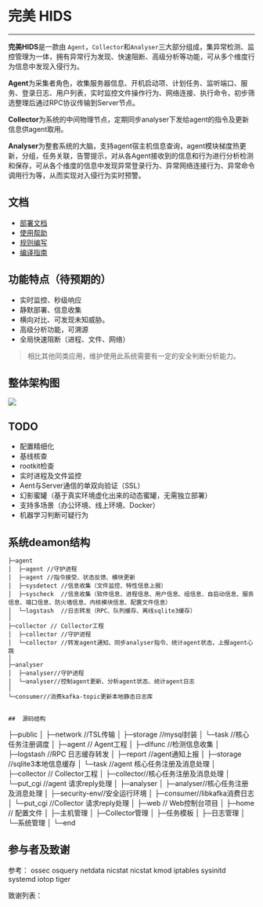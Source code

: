 # 完美 HIDS 
----------
**完美HIDS**是一款由 `Agent`，`Collector`和`Analyser`三大部分组成，集异常检测、监控管理为一体，拥有异常行为发现、快速阻断、高级分析等功能，可从多个维度行为信息中发现入侵行为。

**Agent**为采集者角色，收集服务器信息、开机启动项、计划任务、监听端口、服务、登录日志、用户列表，实时监控文件操作行为、网络连接、执行命令，初步筛选整理后通过RPC协议传输到Server节点。

**Collector**为系统的中间物理节点，定期同步analyser下发给agent的指令及更新信息供agent取用。

**Analyser**为整套系统的大脑，支持agent宿主机信息查询，agent模块梯度热更新，分组，任务关联，告警提示，对从各Agent接收到的信息和行为进行分析检测和保存，可从各个维度的信息中发现异常登录行为、异常网络连接行为、异常命令调用行为等，从而实现对入侵行为实时预警。


## 文档

* [部署文档](./docs/)
* [使用帮助](./docs/)
* [规则编写](./docs/)
* [编译指南](./docs/)

## 功能特点（待预期的）

- 实时监控、秒级响应
- 静默部署、信息收集
- 横向对比、可发现未知威胁。
- 高级分析功能，可溯源
- 全局快速阻断（进程、文件、网络）


> 相比其他同类应用，维护使用此系统需要有一定的安全判断分析能力。


## 整体架构图
![](./doc/LC.png)


## TODO
- 配置精细化
- 基线核查
- rootkit检查
- 实时进程及文件监控
- Aent与Server通信的单双向验证（SSL）
- 幻影蜜罐（基于真实环境虚化出来的动态蜜罐，无需独立部署）
- 支持多场景（办公环境、线上环境、Docker）
- 机器学习判断可疑行为

	
##  系统deamon结构
```
├─agent 
│  ├─agent //守护进程
│  ├─agent //指令接受、状态反馈、模块更新
│  ├─sysdetect //信息收集（文件监控、特性信息上报）
│  ├─syscheck  //信息收集（软件信息、进程信息、用户信息、组信息、自启动信息、服务信息、端口信息、防火墙信息、内核模块信息、配置文件信息）
│  └─logstash  //日志转发（RPC、队列缓存、离线sqlite3缓存）
│  
├─collector // Collector工程
│  ├─collector //守护进程
│  └─collector //转发agent通知、同步analyser指令、统计agent状态，上报agent心跳
│
├─analyser
│  ├─analyser//守护进程
│  └─analyser//控制agent更新、分析agent状态、统计agent日志
│
└─consumer//消费kafka-topic更新本地静态日志库


##  源码结构
```
├─public
│  ├─network //TSL传输
│  ├─storage //mysql封装
│  └─task //核心任务注册调度
│
├─agent // Agent工程
│  ├─dlfunc //检测信息收集
│  ├─logstash //RPC 日志缓存转发
│  ├─report //agent通知上报
│  ├─storage //sqlite3本地信息缓存
│  └─task //agent 核心任务注册及消息处理
│
├─collector // Collector工程
│  ├─collector//核心任务注册及消息处理
│  └─put_cgi //agent 请求reply处理
│
├─analyser
│  ├─analyser//核心任务注册及消息处理
│  ├─security-env//安全运行环境
│  ├─consumer//libkafka消费日志
│  └─put_cgi //Collector 请求reply处理
│
├─web // Web控制台项目
│  ├─home // 配置文件
│  ├─主机管理
│  ├─Collector管理
│  ├─任务模板
│  ├─日志管理
│  └─系统管理
│
└─end
	

## 参与者及致谢

参考：
ossec
osquery
netdata
nicstat
nicstat
kmod
iptables
sysinitd
systemd
iotop
tiger


致谢列表：
